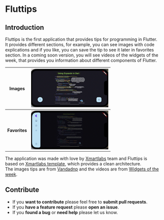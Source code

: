 # Fluttips

## Introduction

Fluttips is the first application that provides tips for programming in Flutter.
It provides different sections, for example, you can see images with code explications and if you like, you can save the tip to see it later in favorites section.
In a coming soon version, you will see videos of the widgets of the week, that provides you information about different components of Flutter.

<table>
  <tr>
    <th>Images</th>
    <th><img src="readme/Images.gif" width="250"/></th>
  </tr>
  <tr>
    <th>Favorites</th>
    <th><img src="readme/Favorites.gif" width="250"/></th>
  </tr>
</table>

The application was made with love by [Xmartlabs](http://xmartlabs.com) team and Fluttips is based on [Xmartlabs template](https://github.com/xmartlabs/flutter-template), which provides a clean architecture.   
The images tips are from [Vandadnp](https://github.com/vandadnp/rust-tips-and-tricks)
and the videos are from [Widgets of the week](https://www.youtube.com/playlist?list=PLjxrf2q8roU23XGwz3Km7sQZFTdB996iG).

## Contribute

- If you **want to contribute** please feel free to **submit pull requests**.
- If you **have a feature request** please **open an issue**.
- If you **found a bug** or **need help** please let us know. 
